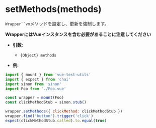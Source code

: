 # setMethods(methods)

`Wrapper``vm`メソッドを設定し、更新を強制します。

**WrapperにはVueインスタンスを含む必要があることに注意してください**

- **引数:**
  - `{Object} methods`

- **例:**

```js
import { mount } from 'vue-test-utils'
import { expect } from 'chai'
import sinon from 'sinon'
import Foo from './Foo.vue'

const wrapper = mount(Foo)
const clickMethodStub = sinon.stub()

wrapper.setMethods({ clickMethod: clickMethodStub })
wrapper.find('button').trigger('click')
expect(clickMethodStub.called).to.equal(true)
```
